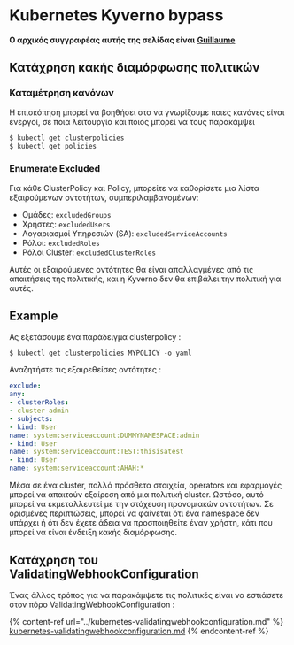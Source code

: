 # Kubernetes Kyverno bypass

**Ο αρχικός συγγραφέας αυτής της σελίδας είναι** [**Guillaume**](https://www.linkedin.com/in/guillaume-chapela-ab4b9a196)

## Κατάχρηση κακής διαμόρφωσης πολιτικών

### Καταμέτρηση κανόνων

Η επισκόπηση μπορεί να βοηθήσει στο να γνωρίζουμε ποιες κανόνες είναι ενεργοί, σε ποια λειτουργία και ποιος μπορεί να τους παρακάμψει
```bash
$ kubectl get clusterpolicies
$ kubectl get policies
```
### Enumerate Excluded

Για κάθε ClusterPolicy και Policy, μπορείτε να καθορίσετε μια λίστα εξαιρούμενων οντοτήτων, συμπεριλαμβανομένων:

* Ομάδες: `excludedGroups`
* Χρήστες: `excludedUsers`
* Λογαριασμοί Υπηρεσιών (SA): `excludedServiceAccounts`
* Ρόλοι: `excludedRoles`
* Ρόλοι Cluster: `excludedClusterRoles`

Αυτές οι εξαιρούμενες οντότητες θα είναι απαλλαγμένες από τις απαιτήσεις της πολιτικής, και η Kyverno δεν θα επιβάλει την πολιτική για αυτές.

## Example&#x20;

Ας εξετάσουμε ένα παράδειγμα clusterpolicy :&#x20;
```
$ kubectl get clusterpolicies MYPOLICY -o yaml
```
Αναζητήστε τις εξαιρεθείσες οντότητες :&#x20;
```yaml
exclude:
any:
- clusterRoles:
- cluster-admin
- subjects:
- kind: User
name: system:serviceaccount:DUMMYNAMESPACE:admin
- kind: User
name: system:serviceaccount:TEST:thisisatest
- kind: User
name: system:serviceaccount:AHAH:*

```
Μέσα σε ένα cluster, πολλά πρόσθετα στοιχεία, operators και εφαρμογές μπορεί να απαιτούν εξαίρεση από μια πολιτική cluster. Ωστόσο, αυτό μπορεί να εκμεταλλευτεί με την στόχευση προνομιακών οντοτήτων. Σε ορισμένες περιπτώσεις, μπορεί να φαίνεται ότι ένα namespace δεν υπάρχει ή ότι δεν έχετε άδεια να προσποιηθείτε έναν χρήστη, κάτι που μπορεί να είναι ένδειξη κακής διαμόρφωσης.

## Κατάχρηση του ValidatingWebhookConfiguration

Ένας άλλος τρόπος για να παρακάμψετε τις πολιτικές είναι να εστιάσετε στον πόρο ValidatingWebhookConfiguration :&#x20;

{% content-ref url="../kubernetes-validatingwebhookconfiguration.md" %}
[kubernetes-validatingwebhookconfiguration.md](../kubernetes-validatingwebhookconfiguration.md)
{% endcontent-ref %}
